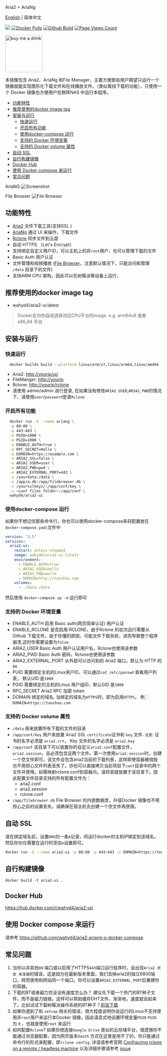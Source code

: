Aria2 + AriaNg

[English](https://github.com/wahyd4/aria2-ariang-docker/blob/master/README.md) | 简体中文

[![](https://images.microbadger.com/badges/image/wahyd4/aria2-ui.svg)](https://microbadger.com/images/wahyd4/aria2-ui "Get your own image badge on microbadger.com")
[![Docker Pulls](https://img.shields.io/docker/pulls/wahyd4/aria2-ui.svg)](https://hub.docker.com/r/wahyd4/aria2-ui/)
[![Github Build](https://github.com/wahyd4/aria2-ariang-docker/workflows/Docker%20Image%20CI/badge.svg)](https://github.com/wahyd4/aria2-ariang-docker/actions)
[![Page Views Count](https://badges.toozhao.com/badges/01EJ791D8BB43PDS8D7PP7H0YE/green.svg)](https://badges.toozhao.com/badges/01EJ791D8BB43PDS8D7PP7H0YE/green.svg "Get your own page views count badge on badges.toozhao.com")

<img src="https://raw.githubusercontent.com/wahyd4/work-in-australia/766592ac6318027d7b3c334d8c50ca80818eeff8/wepay.jpg" alt="buy me a drink" width="120"/>


本镜像包含 Aria2、AriaNg 和File Manager，主要方便那些用户期望只运行一个镜像就能实现图形化下载文件和在线播放文件。（类似离线下载的功能），只使用一个 Docker 镜像也方便用户在群晖NAS 中运行本程序。

- [功能特性](#功能特性)
- [推荐使用的docker image tag](#推荐使用的docker-image-tag)
- [安装与运行](#安装与运行)
  - [快速运行](#快速运行)
  - [开启所有功能](#开启所有功能)
  - [使用docker-compose 运行](#使用docker-compose-运行)
  - [支持的 Docker 环境变量](#支持的-docker-环境变量)
  - [支持的 Docker volume 属性](#支持的-docker-volume-属性)
- [自动 SSL](#自动-ssl)
- [自行构建镜像](#自行构建镜像)
- [Docker Hub](#docker-hub)
- [使用 Docker compose 来运行](#使用-docker-compose-来运行)
- [常见问题](#常见问题)

AriaNG
![Screenshot](https://github.com/wahyd4/aria2-ariang-x-docker-compose/raw/master/images/ariang.jpg)

File Browser
![File Browser](https://github.com/wahyd4/aria2-ariang-docker/raw/master/filemanager.png)

## 功能特性

  * [Aria2](https://aria2.github.io) 文件下载工具(支持SSL )
  * [AriaNg](https://github.com/mayswind/AriaNg) 通过 UI 来操作，下载文件
  * [Rclone](https://rclone.org) 同步文件到云盘
  * 自动 HTTPS （Let's Encrypt）
  * 支持绑定自定义用户ID，可以主机上的非`root`用户，也可以管理下载的文件
  * Basic Auth 用户认证
  * 文件管理和视频播放 ([File Browser](https://filebrowser.xyz/)，注意默认情况下，只能访问和管理 `/data` 目录下的文件)
  * 支持ARM CPU 架构，因此可以在树莓派等设备上运行，

## 推荐使用的docker image tag

* wahyd4/aria2-ui:latest

> Docker会为你自动选择对应CPU平台的image. e.g. arm64v8 或者 x86_64 平台

## 安装与运行

### 快速运行

```bash
  docker buildx build --platform linux/arm/v7,linux/arm64,linux/amd64 -t aria2-ui .
```

* Aria2: <http://yourip/ui/>
* FileManger: <http://yourip>
* Rclone: <http://yourip/rclone>
* 请使用 admin/admin 进行登录, 在如果没有修改`ARIA2_USER`,`ARIA2_PWD`的情况下，请使用`user`/`password`登录`Rclone`
### 开启所有功能
```bash
  docker run -d --name ariang \
  -p 80:80 \
  -p 443:443 \
  -e PUID=1000 \
  -e PGID=1000 \
  -e ENABLE_AUTH=true \
  -e RPC_SECRET=Hello \
  -e DOMAIN=https://example.com \
  -e ARIA2_SSL=false \
  -e ARIA2_USER=user \
  -e ARIA2_PWD=pwd \
  -e ARIA2_EXTERNAL_PORT=443 \
  -v /yourdata:/data \
  -v /app/a.db:/app/filebrowser.db \
  -v /yoursslkeys/:/app/conf/key \
  -v <conf files folder>:/app/conf \
  wahyd4/aria2-ui
```
### 使用docker-compose 运行

如果你不想记住那些命令行，你也可以使用docker-compose来将配置放在`docker-compose.yaml`文件中
```yaml
version: "3.5"
services:
  aria2-ui:
    restart: unless-stopped
    image: wahyd4/aria2-ui:latest
    environment:
      - ENABLE_AUTH=true
      - ARIA2_USER=hello
      - ARIA2_PWD=world
      - DOMAIN=http://toozhao.com
    volumes:
      - ./data:/data
```
然后使用 `docker-compose up -d` 运行即可

### 支持的 Docker 环境变量

  * ENABLE_AUTH 启用 Basic auth(网页简单认证) 用户认证
  * ENABLE_RCLONE 是否启用 RCLONE，由于Rclone 的初次运行需要从Github 下载文件，由于你懂的原因，可能文件下载失败，进而导致整个程序崩溃,这时你需要设置为`false`
  * ARIA2_USER Basic Auth 用户认证用户名，Rclone也使用该参数
  * ARIA2_PWD Basic Auth 密码，Rclone也使用该参数
  * ARIA2_EXTERNAL_PORT 从外部可以访问到的 Aria2 端口，默认为 HTTP 的`80`
  * PUID 需要绑定主机的Linux用户ID，可以通过`cat /etc/passwd` 查看用户列表， 默认UID 是`1000`
  * PGID 需要绑定的主机的Linux 用户组ID，默认GID 是`1000`
  * RPC_SECRET Aria2 RPC 加密 token
  * DOMAIN 绑定的域名, 当绑定的域名为`HTTPS`时，即为启用`HTTPS`， 例： `DOMAIN=https://toozhao.com`


### 支持的 Docker volume 属性
  * `/data` 用来放置所有下载的文件的目录
  * `/app/conf/key` 用户来放置 Aria2 SSL `certificate`证书和 `key` 文件. `注意`: 证书的名字必须是 `aria2.crt`， Key 文件的名字必须是 `aria2.key`
  * `/app/conf` 该目录下可以放置你的自定义`aria2.conf`配置文件，`aria2.session`，且必须包含这两个文件。第一次使用`aria2.session`时，创建一个空文件即可，该文件会包含aria2当前的下载列表，这样即使容器被销毁也不用担心文件列表丢失了。你也可以直接拷贝当前项目下`conf`目录中的两个文件并使用。如需映射rclone.conf到容器内，请将其就放置于该目录下。因此配置文件目录支持的所有配置文件为：
    * aria2.conf
    * aria2.session
    * rclone.conf
  * `/app/filebrowser.db` File Browser 的内嵌数据库，升级Docker 镜像也不用担心之前的设置丢失。请确保在宿主机先创建一个空文件再使用。

## 自动 SSL

请在绑定域名前，设置`DNS`的一条`A`记录，将运行docker的主机IP绑定到该域名。然后你仅仅需要在运行时添加`e`设置即可。

```bash
docker run -d --name aria2-ui -p 80:80 -p 443:443 -e DOMAIN=https://toozhao.com wahyd4/aria2-ui
```

## 自行构建镜像

```
docker build -t aria2-ui .
```

## Docker Hub

  <https://hub.docker.com/r/wahyd4/aria2-ui/>

## 使用 Docker compose 来运行

  请参考 <https://github.com/wahyd4/aria2-ariang-x-docker-compose>

## 常见问题
  1. 当你以非其他`80` 端口或以启用了HTTPS`443`端口运行程序时，会出现`Aria2 状态 未连接`的错误，这是因为在最新版本里面，我们去掉aria2的独立6800端口，转而使用和网站同一个端口。你可以设置`ARIA2_EXTERNAL_PORT`后重建你的容器。
  2. 下载的BT或者磁力完全没有速度怎么办？ 建议先下载一个热门的BT种子文件，而不是磁力链接。这样可以帮助缓存DHT文件，渐渐地，速度就会起来了。比如试试下载树莓派操作系统的BT种子？[前往下载](https://www.raspberrypi.org/downloads/raspbian/)
  3. 如果你遇到了和 `setcap` 相关的错误，很大程度说明你说运行的Linux不支持使用非`root`用户来运行本Docker 镜像，因此请显式地设置环境变量`PUID`  `PGID` 为 `0` ，也就是使用`root` 来运行
  4. 如何配置`Rclone`? 如果你想连接`Google Drive` 类似的云存储平台，很遗憾你不能通过浏览器配置，因为网页版本`Oauth` 方式在这里是用不了的，你只能通过命令行的形式来配置，即`rclone config`. 详请请参考官网 [Configuring rclone on a remote / headless machine](https://rclone.org/remote_setup) 以及详细步骤请参考 [issue](https://github.com/wahyd4/aria2-ariang-docker/issues/118)
